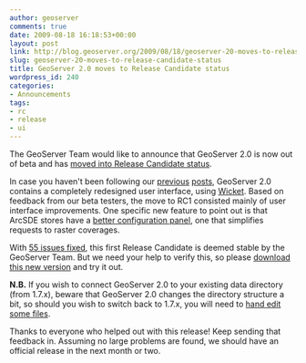 ```yaml
---
author: geoserver
comments: true
date: 2009-08-18 16:18:53+00:00
layout: post
link: http://blog.geoserver.org/2009/08/18/geoserver-20-moves-to-release-candidate-status/
slug: geoserver-20-moves-to-release-candidate-status
title: GeoServer 2.0 moves to Release Candidate status
wordpress_id: 240
categories:
- Announcements
tags:
- rc
- release
- ui
---
```


The GeoServer Team would like to announce that GeoServer 2.0 is now out of beta and has [moved into Release Candidate status](http://geoserver.org/display/GEOS/GeoServer+2.0-RC1).

In case you haven't been following our [previous](http://blog.geoserver.org/2009/06/03/geoserver-20-now-in-beta/) [posts](http://blog.geoserver.org/2009/07/21/geoserver-20-beta2-released/), GeoServer 2.0 contains a completely redesigned user interface, using [Wicket](http://wicket.apache.org/).  Based on feedback from our beta testers, the move to RC1 consisted mainly of user interface improvements. One specific new feature to point out is that ArcSDE stores have a [better configuration panel](http://jira.codehaus.org/browse/GEOS-3310), one that simplifies requests to raster coverages.

With [55 issues fixed](http://jira.codehaus.org/browse/GEOS/fixforversion/15379), this first Release Candidate is deemed stable by the GeoServer Team.  But we need your help to verify this, so please [download this new version](http://geoserver.org/display/GEOS/GeoServer+2.0-RC1) and try it out.

**N.B.**  If you wish to connect GeoServer 2.0 to your existing data directory (from 1.7.x), beware that GeoServer 2.0 changes the directory structure a bit, so should you wish to switch back to 1.7.x, you will need to [hand edit some files](http://geoserver.org/display/GEOSDOC/Migrating+Between+1.7.x+and+2.0.x).

Thanks to everyone who helped out with this release!  Keep sending that feedback in.  Assuming no large problems are found, we should have an official release in the next month or two.
